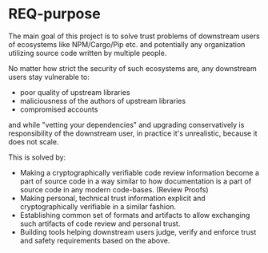 # REQ-purpose

The main goal of this project is to solve trust problems
of downstream users of ecosystems like NPM/Cargo/Pip etc.
and potentially any organization utilizing source code written
by multiple people.

No matter how strict the security of such ecosystems are,
any downstream users stay vulnerable to:

* poor quality of upstream libraries
* maliciousness of the authors of upstream libraries
* compromised accounts

and while "vetting your dependencies" and upgrading conservatively
is responsibility of the downstream user, in practice it's unrealistic,
because it does not scale.

This is solved by:

* Making a cryptographically verifiable code review information become a part
  of source code in a way similar to how documentation is a part of source code
  in any modern code-bases. (Review Proofs)
* Making personal, technical trust information explicit and cryptographically verifiable
  in a similar fashion.
* Establishing common set of formats and artifacts to allow
  exchanging such artifacts of code review and personal trust.
* Building tools helping downstream users judge, verify and enforce trust 
  and safety requirements based on the above.
